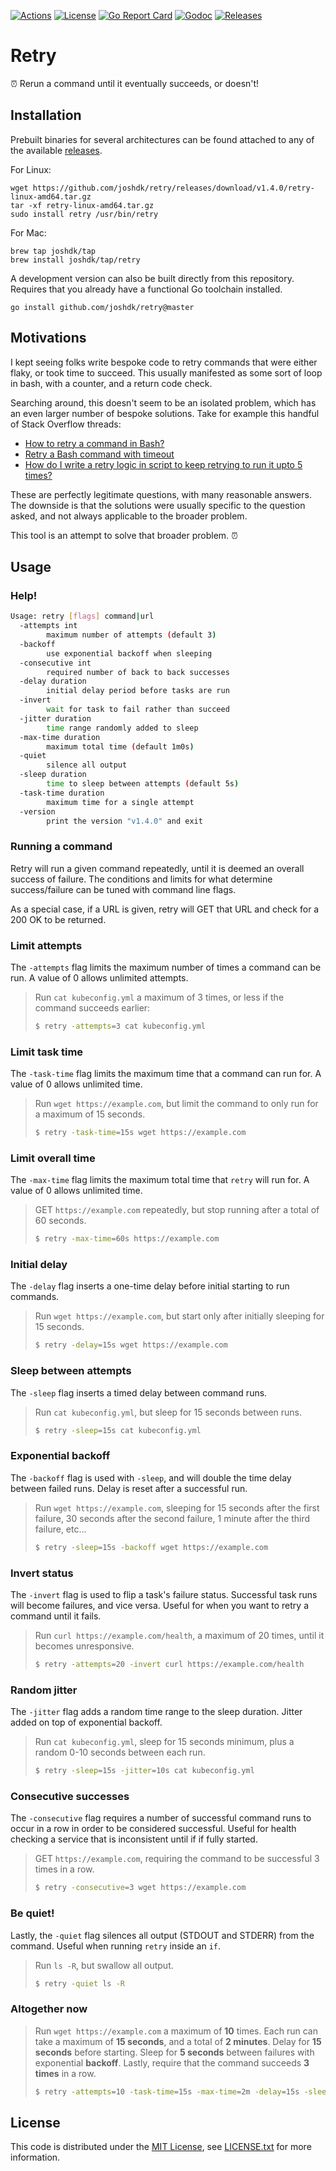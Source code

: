 [![Actions][github-actions-badge]][github-actions-link]
[![License][license-badge]][license-link]
[![Go Report Card][go-report-card-badge]][go-report-card-link]
[![Godoc][godoc-badge]][godoc-link]
[![Releases][github-release-badge]][github-release-link]

# Retry

⏰ Rerun a command until it eventually succeeds, or doesn't!

## Installation

Prebuilt binaries for several architectures can be found attached to any of the available [releases][github-release-link].

For Linux:
```shell
wget https://github.com/joshdk/retry/releases/download/v1.4.0/retry-linux-amd64.tar.gz
tar -xf retry-linux-amd64.tar.gz
sudo install retry /usr/bin/retry
```

For Mac:
```shell
brew tap joshdk/tap
brew install joshdk/tap/retry
```

A development version can also be built directly from this repository.
Requires that you already have a functional Go toolchain installed.
```shell
go install github.com/joshdk/retry@master
```

## Motivations

I kept seeing folks write bespoke code to retry commands that were either flaky, or took time to succeed. This usually manifested as some sort of loop in bash, with a counter, and a return code check.

Searching around, this doesn't seem to be an isolated problem, which has an even larger number of bespoke solutions. Take for example this handful of Stack Overflow threads:

- [How to retry a command in Bash?](https://stackoverflow.com/questions/7449772/how-to-retry-a-command-in-bash)
- [Retry a Bash command with timeout](https://stackoverflow.com/questions/12321469/retry-a-bash-command-with-timeout)
- [How do I write a retry logic in script to keep retrying to run it upto 5 times?](https://unix.stackexchange.com/questions/82598/how-do-i-write-a-retry-logic-in-script-to-keep-retrying-to-run-it-upto-5-times)

These are perfectly legitimate questions, with many reasonable answers. The downside is that the solutions were usually specific to the question asked, and not always applicable to the broader problem.

This tool is an attempt to solve that broader problem. ⏰

## Usage

### Help!

```bash
Usage: retry [flags] command|url
  -attempts int
        maximum number of attempts (default 3)
  -backoff
        use exponential backoff when sleeping
  -consecutive int
        required number of back to back successes
  -delay duration
        initial delay period before tasks are run
  -invert
        wait for task to fail rather than succeed
  -jitter duration
        time range randomly added to sleep
  -max-time duration
        maximum total time (default 1m0s)
  -quiet
        silence all output
  -sleep duration
        time to sleep between attempts (default 5s)
  -task-time duration
        maximum time for a single attempt
  -version
        print the version "v1.4.0" and exit
```

### Running a command

Retry will run a given command repeatedly, until it is deemed an overall success of failure. The conditions and limits for what determine success/failure can be tuned with command line flags.

As a special case, if a URL is given, retry will GET that URL and check for a 200 OK to be returned.

### Limit attempts

The `-attempts` flag limits the maximum number of times a command can be run. A value of 0 allows unlimited attempts.

> Run `cat kubeconfig.yml` a maximum of 3 times, or less if the command succeeds earlier:
>
> ```bash
> $ retry -attempts=3 cat kubeconfig.yml
> ```

### Limit task time

The `-task-time` flag limits the maximum time that a command can run for. A value of 0 allows unlimited time.

> Run `wget https://example.com`, but limit the command to only run for a maximum of 15 seconds.
>
> ```bash
> $ retry -task-time=15s wget https://example.com
> ```

### Limit overall time

The `-max-time` flag limits the maximum total time that `retry` will run for. A value of 0 allows unlimited time.

> GET `https://example.com` repeatedly, but stop running after a total of 60 seconds.
>
> ```bash
> $ retry -max-time=60s https://example.com
> ```

### Initial delay

The `-delay` flag inserts a one-time delay before initial starting to run commands.

> Run `wget https://example.com`, but start only after initially sleeping for 15 seconds.
>
> ```bash
> $ retry -delay=15s wget https://example.com
> ```

### Sleep between attempts

The `-sleep` flag inserts a timed delay between command runs.

> Run `cat kubeconfig.yml`, but sleep for 15 seconds between runs.
>
> ```bash
> $ retry -sleep=15s cat kubeconfig.yml
> ```

### Exponential backoff

The `-backoff` flag is used with `-sleep`, and will double the time delay between failed runs. Delay is reset after a successful run.

> Run `wget https://example.com`, sleeping for 15 seconds after the first failure, 30 seconds after the second failure, 1 minute after the third failure, etc...
>
> ```bash
> $ retry -sleep=15s -backoff wget https://example.com
> ```

### Invert status

The `-invert` flag is used to flip a task's failure status. Successful task runs will become failures, and vice versa. Useful for when you want to retry a command until it fails.

> Run `curl https://example.com/health`, a maximum of 20 times, until it becomes unresponsive.
>
> ```bash
> $ retry -attempts=20 -invert curl https://example.com/health
> ```

### Random jitter

The `-jitter` flag adds a random time range to the sleep duration. Jitter added on top of exponential backoff.

> Run `cat kubeconfig.yml`, sleep for 15 seconds minimum, plus a random 0-10 seconds between each run.
>
> ```bash
> $ retry -sleep=15s -jitter=10s cat kubeconfig.yml
> ```

### Consecutive successes

The `-consecutive` flag requires a number of successful command runs to occur in a row in order to be considered successful. Useful for health checking a service that is inconsistent until if if fully started.

> GET `https://example.com`, requiring the command to be successful 3 times in a row.
>
> ```bash
> $ retry -consecutive=3 wget https://example.com
> ```

### Be quiet!

Lastly, the `-quiet` flag silences all output (STDOUT and STDERR) from the command. Useful when running `retry` inside an `if`.

> Run `ls -R`, but swallow all output.
>
> ```bash
> $ retry -quiet ls -R
> ```

### Altogether now

> Run `wget https://example.com` a maximum of **10** times. Each run can take a maximum of **15 seconds**, and a total of **2 minutes**. Delay for **15 seconds** before starting. Sleep for **5 seconds** between failures with exponential **backoff**. Lastly, require that the command succeeds **3 times** in a row.
>
> ```bash
> $ retry -attempts=10 -task-time=15s -max-time=2m -delay=15s -sleep=5s -backoff -consecutive=3 wget https://example.com
>```

## License

This code is distributed under the [MIT License][license-link], see [LICENSE.txt][license-file] for more information.

[github-actions-badge]:  https://github.com/joshdk/retry/workflows/build/badge.svg
[github-actions-link]:   https://github.com/joshdk/retry/actions
[github-release-badge]:  https://img.shields.io/github/release/joshdk/retry/all.svg
[github-release-link]:   https://github.com/joshdk/retry/releases
[go-report-card-badge]:  https://goreportcard.com/badge/github.com/joshdk/retry
[go-report-card-link]:   https://goreportcard.com/report/github.com/joshdk/retry
[godoc-badge]:           https://pkg.go.dev/badge/github.com/joshdk/retry/retry
[godoc-link]:            https://pkg.go.dev/github.com/joshdk/retry/retry
[license-badge]:         https://img.shields.io/badge/license-MIT-green.svg
[license-file]:          https://github.com/joshdk/retry/blob/master/LICENSE.txt
[license-link]:          https://opensource.org/licenses/MIT
